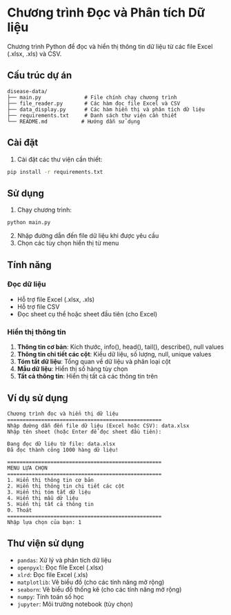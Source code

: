 # Chương trình Đọc và Phân tích Dữ liệu

Chương trình Python để đọc và hiển thị thông tin dữ liệu từ các file Excel (.xlsx, .xls) và CSV.

## Cấu trúc dự án

```
disease-data/
├── main.py              # File chính chạy chương trình
├── file_reader.py       # Các hàm đọc file Excel và CSV
├── data_display.py      # Các hàm hiển thị và phân tích dữ liệu
├── requirements.txt     # Danh sách thư viện cần thiết
└── README.md           # Hướng dẫn sử dụng
```

## Cài đặt

1. Cài đặt các thư viện cần thiết:
```bash
pip install -r requirements.txt
```

## Sử dụng

1. Chạy chương trình:
```bash
python main.py
```

2. Nhập đường dẫn đến file dữ liệu khi được yêu cầu
3. Chọn các tùy chọn hiển thị từ menu

## Tính năng

### Đọc dữ liệu
- Hỗ trợ file Excel (.xlsx, .xls)
- Hỗ trợ file CSV
- Đọc sheet cụ thể hoặc sheet đầu tiên (cho Excel)

### Hiển thị thông tin
1. **Thông tin cơ bản**: Kích thước, info(), head(), tail(), describe(), null values
2. **Thông tin chi tiết các cột**: Kiểu dữ liệu, số lượng, null, unique values
3. **Tóm tắt dữ liệu**: Tổng quan về dữ liệu và phân loại cột
4. **Mẫu dữ liệu**: Hiển thị số hàng tùy chọn
5. **Tất cả thông tin**: Hiển thị tất cả các thông tin trên

## Ví dụ sử dụng

```
Chương trình đọc và hiển thị dữ liệu
==================================================
Nhập đường dẫn đến file dữ liệu (Excel hoặc CSV): data.xlsx
Nhập tên sheet (hoặc Enter để đọc sheet đầu tiên):

Đang đọc dữ liệu từ file: data.xlsx
Đã đọc thành công 1000 hàng dữ liệu!

==================================================
MENU LỰA CHỌN
==================================================
1. Hiển thị thông tin cơ bản
2. Hiển thị thông tin chi tiết các cột
3. Hiển thị tóm tắt dữ liệu
4. Hiển thị mẫu dữ liệu
5. Hiển thị tất cả thông tin
0. Thoát
==================================================
Nhập lựa chọn của bạn: 1
```

## Thư viện sử dụng

- `pandas`: Xử lý và phân tích dữ liệu
- `openpyxl`: Đọc file Excel (.xlsx)
- `xlrd`: Đọc file Excel (.xls)
- `matplotlib`: Vẽ biểu đồ (cho các tính năng mở rộng)
- `seaborn`: Vẽ biểu đồ thống kê (cho các tính năng mở rộng)
- `numpy`: Tính toán số học
- `jupyter`: Môi trường notebook (tùy chọn)
